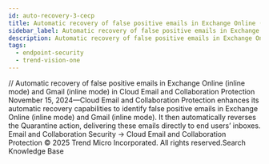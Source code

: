 ```yaml
---
id: auto-recovery-3-cecp
title: Automatic recovery of false positive emails in Exchange Online (inline mode) and Gmail (inline mode) in Cloud Email and Collaboration Protection
sidebar_label: Automatic recovery of false positive emails in Exchange Online (inline mode) and Gmail (inline mode) in Cloud Email and Collaboration Protection
description: Automatic recovery of false positive emails in Exchange Online (inline mode) and Gmail (inline mode) in Cloud Email and Collaboration Protection
tags:
  - endpoint-security
  - trend-vision-one
---
```


/*<![CDATA[*/ $('#title').html($('meta[name=map-description]').attr('content')); /*]]>*/ Automatic recovery of false positive emails in Exchange Online (inline mode) and Gmail (inline mode) in Cloud Email and Collaboration Protection November 15, 2024—Cloud Email and Collaboration Protection enhances its automatic recovery capabilities to identify false positive emails in Exchange Online (inline mode) and Gmail (inline mode). It then automatically reverses the Quarantine action, delivering these emails directly to end users’ inboxes. Email and Collaboration Security → Cloud Email and Collaboration Protection © 2025 Trend Micro Incorporated. All rights reserved.Search Knowledge Base